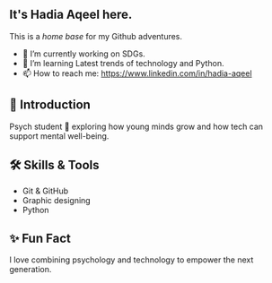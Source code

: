  ## It's **Hadia Aqeel** here. 
  This is a *home base* for my Github adventures.

- 🔭 I’m currently working on SDGs.
- 🌱 I’m learning Latest trends of technology and Python.
- 📫 How to reach me: https://www.linkedin.com/in/hadia-aqeel

## 🌱 Introduction
Psych student 🧠 exploring how young minds grow and how tech can support mental well-being.

## 🛠️ Skills & Tools
- Git & GitHub
- Graphic designing
- Python 

## ✨ Fun Fact
I love combining psychology and technology to empower the next generation.
